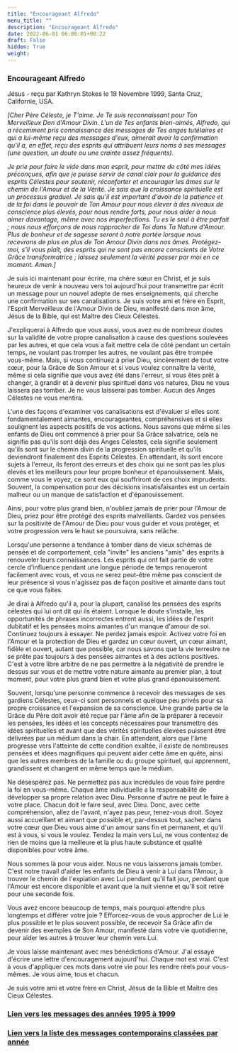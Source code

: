```yaml
---
title: "Encourageant Alfredo"
menu_title: ""
description: "Encourageant Alfredo"
date: 2022-06-01 06:00:01+00:22
draft: False
hidden: True
weight:
---
```

### Encourageant Alfredo

Jésus - reçu par Kathryn Stokes le 19 Novembre 1999, Santa Cruz, Californie, USA.

*[Cher Père Céleste, je T'aime. Je Te suis reconnaissant pour Ton Merveilleux Don d'Amour Divin. L'un de Tes enfants bien-aimés, Alfredo, qui a récemment pris connaissance des messages de Tes anges tutélaires et qui a lui-même reçu des messages d'eux, aimerait avoir la confirmation qu'il a, en effet, reçu des esprits qui attribuent leurs noms à ses messages (une question, un doute ou une crainte assez fréquents).*

*Je prie pour faire le vide dans mon esprit, pour mettre de côté mes idées préconçues, afin que je puisse servir de canal clair pour la guidance des esprits Célestes pour soutenir, réconforter et encourager les âmes sur le chemin de l'Amour et de la Vérité. Je sais que la croissance spirituelle est un processus graduel. Je sais qu'il est important d'avoir de la patience et de la foi dans le pouvoir de Ton Amour pour nous élever à des niveaux de conscience plus élevés, pour nous rendre forts, pour nous aider à nous aimer davantage, même avec nos imperfections. Tu es le seul à être parfait ; nous nous efforçons de nous rapprocher de Toi dans Ta Nature d'Amour. Plus de bonheur et de sagesse seront à notre portée lorsque nous recevrons de plus en plus de Ton Amour Divin dans nos âmes. Protégez-moi, s'il vous plaît, des esprits qui ne sont pas encore conscients de Votre Grâce transformatrice ; laissez seulement la vérité passer par moi en ce moment. Amen.]*

Je suis ici maintenant pour écrire, ma chère sœur en Christ, et je suis heureux de venir à nouveau vers toi aujourd'hui pour transmettre par écrit un message pour un nouvel adepte de mes enseignements, qui cherche une confirmation sur ses canalisations. Je suis votre ami et frère en Esprit, l'Esprit Merveilleux de l'Amour Divin de Dieu, manifesté dans mon âme, Jésus de la Bible, qui est Maître des Cieux Célestes.

J'expliquerai à Alfredo que vous aussi, vous avez eu de nombreux doutes sur la validité de votre propre canalisation à cause des questions soulevées par les autres, et que cela vous a fait mettre cela de côté pendant un certain temps, ne voulant pas tromper les autres, ne voulant pas être trompée vous-même. Mais, si vous continuez à prier Dieu, sincèrement de tout votre cœur, pour la Grâce de Son Amour et si vous voulez connaître la vérité, même si cela signifie que vous avez été dans l'erreur, si vous êtes prêt à changer, à grandir et à devenir plus spirituel dans vos natures, Dieu ne vous laissera pas tomber. Je ne vous laisserai pas tomber. Aucun des Anges Célestes ne vous mentira.

L'une des façons d'examiner vos canalisations est d'évaluer si elles sont fondamentalement aimantes, encourageantes, compréhensives et si elles soulignent les aspects positifs de vos actions. Nous savons que même si les enfants de Dieu ont commencé à prier pour Sa Grâce salvatrice, cela ne signifie pas qu'ils sont déjà des Anges Célestes, cela signifie seulement qu'ils sont sur le chemin divin de la progression spirituelle et qu'ils deviendront finalement des Esprits Célestes. En attendant, ils sont encore sujets à l'erreur, ils feront des erreurs et des choix qui ne sont pas les plus élevés et les meilleurs pour leur propre bonheur et épanouissement. Mais, comme vous le voyez, ce sont eux qui souffriront de ces choix imprudents. Souvent, la compensation pour des décisions insatisfaisantes est un certain malheur ou un manque de satisfaction et d'épanouissement.

Ainsi, pour votre plus grand bien, n'oubliez jamais de prier pour l'Amour de Dieu, priez pour être protégé des esprits malveillants. Gardez vos pensées sur la positivité de l'Amour de Dieu pour vous guider et vous protéger, et votre progression vers le haut se poursuivra, sans relâche.

Lorsqu'une personne a tendance à tomber dans de vieux schémas de pensée et de comportement, cela "invite" les anciens "amis" des esprits à renouveler leurs connaissances. Les esprits qui ont fait partie de votre cercle d'influence pendant une longue période de temps renoueront facilement avec vous, et vous ne serez peut-être même pas conscient de leur présence si vous n'agissez pas de façon positive et aimante dans tout ce que vous faites.

Je dirai à Alfredo qu'il a, pour la plupart, canalisé les pensées des esprits célestes qui lui ont dit qui ils étaient. Lorsque le doute s'installe, les opportunités de phrases incorrectes entrent aussi, les idées de l'esprit dubitatif et les pensées moins aimantes d'un manque d'amour de soi. Continuez toujours à essayer. Ne perdez jamais espoir. Activez votre foi en l'Amour et la protection de Dieu et gardez un cœur ouvert, un cœur aimant, fidèle et ouvert, autant que possible, car nous savons que la vie terrestre ne se prête pas toujours à des pensées aimantes et à des actions positives. C'est à votre libre arbitre de ne pas permettre à la négativité de prendre le dessus sur vous et de mettre votre nature aimante au premier plan, à tout moment, pour votre plus grand bien et votre plus grand épanouissement.

Souvent, lorsqu'une personne commence à recevoir des messages de ses gardiens Célestes, ceux-ci sont personnels et quelque peu privés pour sa propre croissance et l'expansion de sa conscience. Une grande partie de la Grâce du Père doit avoir été reçue par l'âme afin de la préparer à recevoir les pensées, les idées et les concepts nécessaires pour transmettre des idées spirituelles et avant que des vérités spirituelles élevées puissent être délivrées par un médium dans la chair. En attendant, alors que l'âme progresse vers l'atteinte de cette condition exaltée, il existe de nombreuses pensées et idées magnifiques qui peuvent aider cette âme en quête, ainsi que les autres membres de la famille ou du groupe spirituel, qui apprennent, grandissent et changent en même temps que le médium.

Ne désespérez pas. Ne permettez pas aux incrédules de vous faire perdre la foi en vous-même. Chaque âme individuelle a la responsabilité de développer sa propre relation avec Dieu. Personne d'autre ne peut le faire à votre place. Chacun doit le faire seul, avec Dieu. Donc, avec cette compréhension, allez de l'avant, n'ayez pas peur, tenez-vous droit. Soyez aussi accueillant et aimant que possible et, par-dessus tout, sachez dans votre cœur que Dieu vous aime d'un amour sans fin et permanent, et qu'il est à vous, si vous le voulez. Tendez la main vers Lui, ne vous contentez de rien de moins que la meilleure et la plus haute substance et qualité disponibles pour votre âme.

Nous sommes là pour vous aider. Nous ne vous laisserons jamais tomber. C'est notre travail d'aider les enfants de Dieu à venir à Lui dans l'Amour, à trouver le chemin de l'expiation avec Lui pendant qu'il fait jour, pendant que l'Amour est encore disponible et avant que la nuit vienne et qu'Il soit retiré pour une seconde fois.

Vous avez encore beaucoup de temps, mais pourquoi attendre plus longtemps et différer votre joie ? Efforcez-vous de vous approcher de Lui le plus possible et le plus souvent possible, de recevoir Sa Grâce afin de devenir des exemples de Son Amour, manifesté dans votre vie quotidienne, pour aider les autres à trouver leur chemin vers Lui.

Je vous laisse maintenant avec mes bénédictions d'Amour. J'ai essayé d'écrire une lettre d'encouragement aujourd'hui. Chaque mot est vrai. C'est à vous d'appliquer ces mots dans votre vie pour les rendre réels pour vous-mêmes. Je vous aime, tous et chacun.

Je suis votre ami et votre frère en Christ, Jésus de la Bible et Maître des Cieux Célestes.


### [**Lien vers les messages des années 1995 à 1999**](/fr-contemporary-messages/fr-contemporary-messages-by-date-order/fr-contemporary-messages-1995-1999/)

### [**Lien vers la liste des messages contemporains classées par année**](/fr-contemporary-messages/fr-contemporary-messages-by-date-order/)

